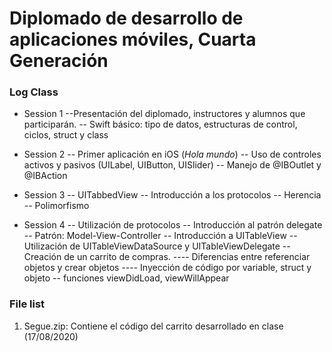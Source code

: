 # Diplomado de desarrollo de aplicaciones móviles, **Cuarta Generación**
>
### Log Class
- Session 1
--Presentación del diplomado, instructores y alumnos que participarán.
-- Swift básico: tipo de datos, estructuras de control, ciclos, struct y class
>
- Session 2
-- Primer aplicación en iOS (*Hola mundo*)
-- Uso de controles activos y pasivos (UILabel, UIButton, UISlider)
-- Manejo de @IBOutlet y @IBAction
>
- Session 3
-- UITabbedView
-- Introducción a los protocolos
-- Herencia
-- Polimorfismo
>
- Session 4
-- Utilización de protocolos
-- Introducción al patrón delegate
-- Patrón: Model-View-Controller
-- Introducción a UITableView
-- Utilización de UITableViewDataSource y UITableViewDelegate
-- Creación de un carrito de compras.
---- Diferencias entre referenciar objetos y crear objetos
---- Inyección de código por variable, struct y objeto
-- funciones viewDidLoad, viewWillAppear

### File list
1. Segue.zip: Contiene el código del carrito desarrollado en clase (17/08/2020)

